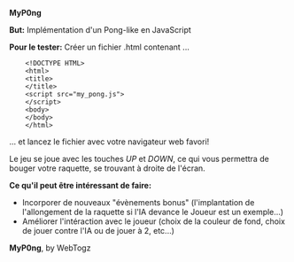 <b>MyP0ng</b>

<b>But:</b> Implémentation d'un Pong-like en JavaScript

<b>Pour le tester:</b>
	Créer un fichier .html contenant ...
		
		<!DOCTYPE HTML>
		<html>
		<title>
		</title>
		<script src="my_pong.js">
		</script>
		<body>
		</body>
		</html>

... et lancez le fichier avec votre navigateur web favori!

Le jeu se joue avec les touches <i>UP</i> et <i>DOWN</i>, ce qui vous permettra de bouger votre raquette, se trouvant à droite de l'écran.

<b>Ce qu'il peut être intéressant de faire:</b><ul>
	<li>Incorporer de nouveaux "évènements bonus" (l'implantation
	de l'allongement de la raquette si l'IA devance le Joueur est un exemple...)</li>
	<li>Améliorer l'intéraction avec le joueur (choix de la couleur de
      fond, choix de jouer contre l'IA ou de jouer à 2, etc...)</li></ul>

<b>MyP0ng</b>, by WebTogz
